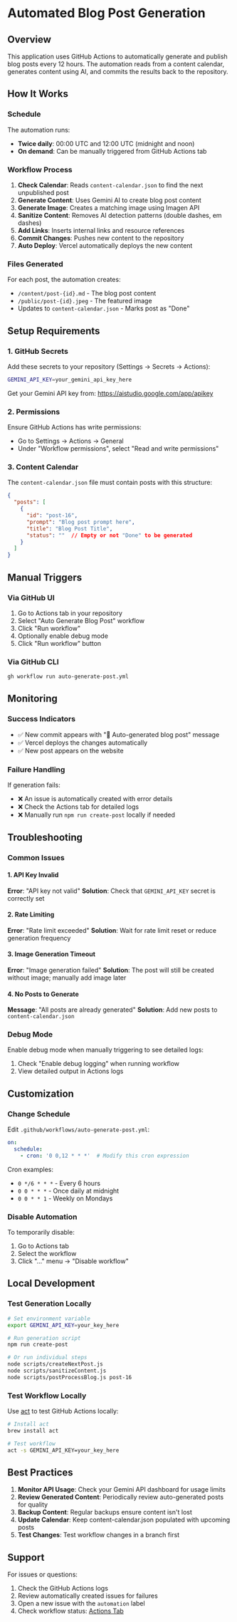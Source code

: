 # Automated Blog Post Generation

## Overview
This application uses GitHub Actions to automatically generate and publish blog posts every 12 hours. The automation reads from a content calendar, generates content using AI, and commits the results back to the repository.

## How It Works

### Schedule
The automation runs:
- **Twice daily**: 00:00 UTC and 12:00 UTC (midnight and noon)
- **On demand**: Can be manually triggered from GitHub Actions tab

### Workflow Process
1. **Check Calendar**: Reads `content-calendar.json` to find the next unpublished post
2. **Generate Content**: Uses Gemini AI to create blog post content
3. **Generate Image**: Creates a matching image using Imagen API
4. **Sanitize Content**: Removes AI detection patterns (double dashes, em dashes)
5. **Add Links**: Inserts internal links and resource references
6. **Commit Changes**: Pushes new content to the repository
7. **Auto Deploy**: Vercel automatically deploys the new content

### Files Generated
For each post, the automation creates:
- `/content/post-{id}.md` - The blog post content
- `/public/post-{id}.jpeg` - The featured image
- Updates to `content-calendar.json` - Marks post as "Done"

## Setup Requirements

### 1. GitHub Secrets
Add these secrets to your repository (Settings → Secrets → Actions):

```bash
GEMINI_API_KEY=your_gemini_api_key_here
```

Get your Gemini API key from: https://aistudio.google.com/app/apikey

### 2. Permissions
Ensure GitHub Actions has write permissions:
- Go to Settings → Actions → General
- Under "Workflow permissions", select "Read and write permissions"

### 3. Content Calendar
The `content-calendar.json` file must contain posts with this structure:
```json
{
  "posts": [
    {
      "id": "post-16",
      "prompt": "Blog post prompt here",
      "title": "Blog Post Title",
      "status": ""  // Empty or not "Done" to be generated
    }
  ]
}
```

## Manual Triggers

### Via GitHub UI
1. Go to Actions tab in your repository
2. Select "Auto Generate Blog Post" workflow
3. Click "Run workflow"
4. Optionally enable debug mode
5. Click "Run workflow" button

### Via GitHub CLI
```bash
gh workflow run auto-generate-post.yml
```

## Monitoring

### Success Indicators
- ✅ New commit appears with "🤖 Auto-generated blog post" message
- ✅ Vercel deploys the changes automatically
- ✅ New post appears on the website

### Failure Handling
If generation fails:
- ❌ An issue is automatically created with error details
- ❌ Check the Actions tab for detailed logs
- ❌ Manually run `npm run create-post` locally if needed

## Troubleshooting

### Common Issues

#### 1. API Key Invalid
**Error**: "API key not valid"
**Solution**: Check that `GEMINI_API_KEY` secret is correctly set

#### 2. Rate Limiting
**Error**: "Rate limit exceeded"
**Solution**: Wait for rate limit reset or reduce generation frequency

#### 3. Image Generation Timeout
**Error**: "Image generation failed"
**Solution**: The post will still be created without image; manually add image later

#### 4. No Posts to Generate
**Message**: "All posts are already generated"
**Solution**: Add new posts to `content-calendar.json`

### Debug Mode
Enable debug mode when manually triggering to see detailed logs:
1. Check "Enable debug logging" when running workflow
2. View detailed output in Actions logs

## Customization

### Change Schedule
Edit `.github/workflows/auto-generate-post.yml`:
```yaml
on:
  schedule:
    - cron: '0 0,12 * * *'  # Modify this cron expression
```

Cron examples:
- `0 */6 * * *` - Every 6 hours
- `0 0 * * *` - Once daily at midnight
- `0 0 * * 1` - Weekly on Mondays

### Disable Automation
To temporarily disable:
1. Go to Actions tab
2. Select the workflow
3. Click "..." menu → "Disable workflow"

## Local Development

### Test Generation Locally
```bash
# Set environment variable
export GEMINI_API_KEY=your_key_here

# Run generation script
npm run create-post

# Or run individual steps
node scripts/createNextPost.js
node scripts/sanitizeContent.js
node scripts/postProcessBlog.js post-16
```

### Test Workflow Locally
Use [act](https://github.com/nektos/act) to test GitHub Actions locally:
```bash
# Install act
brew install act

# Test workflow
act -s GEMINI_API_KEY=your_key_here
```

## Best Practices

1. **Monitor API Usage**: Check your Gemini API dashboard for usage limits
2. **Review Generated Content**: Periodically review auto-generated posts for quality
3. **Backup Content**: Regular backups ensure content isn't lost
4. **Update Calendar**: Keep content-calendar.json populated with upcoming posts
5. **Test Changes**: Test workflow changes in a branch first

## Support

For issues or questions:
1. Check the GitHub Actions logs
2. Review automatically created issues for failures
3. Open a new issue with the `automation` label
4. Check workflow status: [Actions Tab](../../actions)